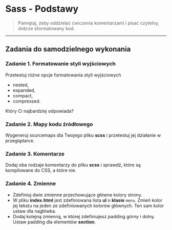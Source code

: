 # Sass - Podstawy

> Pamiętaj, żeby oddzielać ćwiczenia komentarzami i pisać czytelny, dobrze sformatowany kod.

-------------------------------------------------------------------------------
## Zadania do samodzielnego wykonania

### Zadanie 1. Formatowanie styli wyjściowych
Przetestuj różne opcje formatowania styli wyjściowych
* nested,
* expanded,
* compact,
* compressed.

Który Ci najbardziej odpowiada?

### Zadanie 2. Mapy kodu źródłowego
Wygeneruj sourcemaps dla Twojego pliku **scss** i przetestuj jej działanie w przeglądarce.

### Zadanie 3. Komentarze
Dodaj oba rodzaje komentarzy do pliku **scss** i sprawdź, które są kompilowane do CSS, a które nie.

### Zadanie 4. Zmienne
* Zdefiniuj dwie zmienne przechowujące główne kolory strony.
* W pliku **index.html** jest zdefiniowana lista **ul** o **klasie** ```menu```. Zmień kolor jej tekstu na jeden ze zdefiniowanych kolorów głównych. Ten sam kolor ustaw dla nagłówka.
* Dodaj kolejną zmienną, w której zdefiniujesz padding górny i dolny. Ustaw padding dla elementów **section**.
